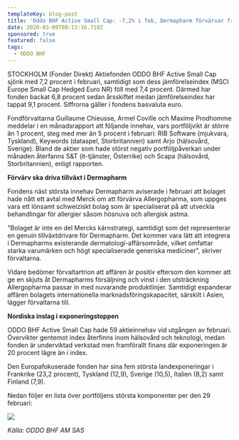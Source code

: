 ```yaml
---
templateKey: blog-post
title: 'Oddo BHF Active Small Cap: -7,2% i feb, Dermapharm förvärvar från Merck'
date: 2020-03-09T08:13:16.718Z
sponsored: true
featured: false
tags:
  - ODDO BHF
---
```





STOCKHOLM (Fonder Direkt) Aktiefonden ODDO BHF Active Small Cap sjönk med 7,2 procent i februari, samtidigt som dess jämförelseindex (MSCI Europe Small Cap Hedged Euro NR) föll med 7,4 procent. Därmed har fonden backat 6,8 procent sedan årsskiftet medan jämförelseindex har tappat 9,1 procent. Siffrorna gäller i fondens basvaluta euro.

Fondförvaltarna Guillaume Chieusse, Armel Coville och Maxime Prodhomme meddelar i en månadsrapport att följande innehav, vars portföljvikt är större än 1 procent, steg med mer än 5 procent i februari: RIB Software (mjukvara, Tyskland), Keywords (dataspel, Storbritannien) samt Arjo (hälsovård, Sverige). Bland de aktier som hade störst negativ portföljpåverkan under månaden återfanns S&T (it-tjänster, Österrike) och Scapa (hälsovård, Storbritannien), enligt rapporten.

**Förvärv ska driva tillväxt i Dermapharm**

Fondens näst största innehav Dermapharm aviserade i februari att bolaget hade nått ett avtal med Merck om att förvärva Allergopharma, som uppges vara ett lönsamt schweiziskt bolag som är specialiserat på att utveckla behandlingar för allergier såsom hösnuva och allergisk astma.

"Bolaget är inte en del Mercks kärnstrategi, samtidigt som det representerar en genuin tillväxtdrivare för Dermapharm. Det kommer vara lätt att integrera i Dermapharms existerande dermatologi-affärsområde, vilket omfattar starka varumärken och högt specialiserade generiska mediciner", skriver förvaltarna.

Vidare bedömer förvaltartrion att affären är positiv eftersom den kommer att ge en skjuts åt Dermapharms försäljning och vinst i den utsträckning Allergopharma passar in med nuvarande produktlinjer. Samtidigt expanderar affären bolagets internationella marknadsföringskapacitet, särskilt i Asien, lägger förvaltarna till.

**Nordiska inslag i exponeringstoppen**

ODDO BHF Active Small Cap hade 59 aktieinnehav vid utgången av februari. Övervikter gentemot index återfinns inom hälsovård och teknologi, medan fonden är underviktad verkstad men framförallt finans där exponeringen är 20 procent lägre än i index.

Den Europafokuserade fonden har sina fem största landexponeringar i Frankrike (23,2 procent), Tyskland (12,9), Sverige (10,5), Italien (8,2) samt Finland (7,9).

Nedan följer en lista över portföljens största komponenter per den 29 februari:

![](/img/active.png)

*Källa: ODDO BHF AM SAS*
